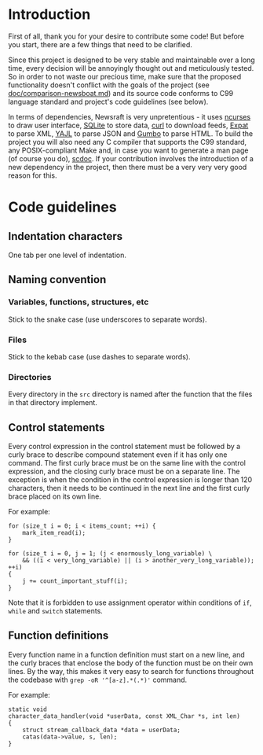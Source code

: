 # Introduction

First of all, thank you for your desire to contribute some code! But before
you start, there are a few things that need to be clarified.

Since this project is designed to be very stable and maintainable over a long
time, every decision will be annoyingly thought out and meticulously tested.
So in order to not waste our precious time, make sure that the proposed
functionality doesn't conflict with the goals of the project (see
[doc/comparison-newsboat.md](https://codeberg.org/newsraft/newsraft/src/branch/main/doc/comparison-newsboat.md))
and its source code conforms to C99 language standard and project's code
guidelines (see below).

In terms of dependencies, Newsraft is very unpretentious - it uses
[ncurses](https://invisible-island.net/ncurses) to draw user interface,
[SQLite](https://www.sqlite.org) to store data,
[curl](https://curl.se) to download feeds,
[Expat](https://github.com/libexpat/libexpat) to parse XML,
[YAJL](https://github.com/lloyd/yajl) to parse JSON and
[Gumbo](https://github.com/google/gumbo-parser) to parse HTML.
To build the project you will also need any C compiler that supports the C99
standard, any POSIX-compliant Make and, in case you want to generate a man page
(of course you do), [scdoc](https://git.sr.ht/~sircmpwn/scdoc). If your
contribution involves the introduction of a new dependency in the project, then
there must be a very very very good reason for this.

# Code guidelines

## Indentation characters

One tab per one level of indentation.

## Naming convention

### Variables, functions, structures, etc

Stick to the snake case (use underscores to separate words).

### Files

Stick to the kebab case (use dashes to separate words).

### Directories

Every directory in the `src` directory is named after the function that the files in that directory implement.

## Control statements

Every control expression in the control statement must be followed by a curly brace to describe compound statement even if it has only one command. The first curly brace must be on the same line with the control expression, and the closing curly brace must be on a separate line. The exception is when the condition in the control expression is longer than 120 characters, then it needs to be continued in the next line and the first curly brace placed on its own line.

For example:

```
for (size_t i = 0; i < items_count; ++i) {
	mark_item_read(i);
}
```

```
for (size_t i = 0, j = 1; (j < enormously_long_variable) \
	&& ((i < very_long_variable) || (i > another_very_long_variable)); ++i)
{
	j += count_important_stuff(i);
}
```

Note that it is forbidden to use assignment operator within conditions of `if`, `while` and `switch` statements.

## Function definitions

Every function name in a function definition must start on a new line, and the curly braces that enclose the body of the function must be on their own lines. By the way, this makes it very easy to search for functions throughout the codebase with `grep -oR '^[a-z].*(.*)'` command.

For example:

```
static void
character_data_handler(void *userData, const XML_Char *s, int len)
{
	struct stream_callback_data *data = userData;
	catas(data->value, s, len);
}
```
